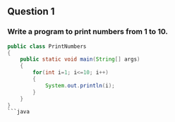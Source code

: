 
## Question 1

### Write a program to print numbers from 1 to 10.
```java
public class PrintNumbers
{
    public static void main(String[] args)
    {
        for(int i=1; i<=10; i++)
        {
            System.out.println(i);
        }
    }
}
```java

